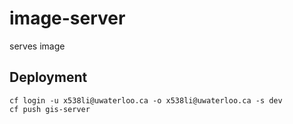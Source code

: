 # image-server
serves image

## Deployment

```
cf login -u x538li@uwaterloo.ca -o x538li@uwaterloo.ca -s dev
cf push gis-server
```